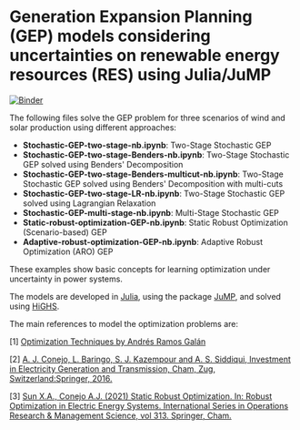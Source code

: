 # Generation Expansion Planning (GEP) models considering uncertainties on renewable energy resources (RES) using Julia/JuMP

[![Binder](https://mybinder.org/badge_logo.svg)](https://mybinder.org/v2/gh/datejada/generation-expansion-planning-models-jump/main)

The following files solve the GEP problem for three scenarios of wind and solar production using different approaches:

* **Stochastic-GEP-two-stage-nb.ipynb**: Two-Stage Stochastic GEP
* **Stochastic-GEP-two-stage-Benders-nb.ipynb**: Two-Stage Stochastic GEP solved using Benders' Decomposition
* **Stochastic-GEP-two-stage-Benders-multicut-nb.ipynb**: Two-Stage Stochastic GEP solved using Benders' Decomposition with multi-cuts
* **Stochastic-GEP-two-stage-LR-nb.ipynb**: Two-Stage Stochastic GEP solved using Lagrangian Relaxation
* **Stochastic-GEP-multi-stage-nb.ipynb**: Multi-Stage Stochastic GEP
* **Static-robust-optimization-GEP-nb.ipynb**: Static Robust Optimization (Scenario-based) GEP
* **Adaptive-robust-optimization-GEP-nb.ipynb**: Adaptive Robust Optimization (ARO) GEP

These examples show basic concepts for learning optimization under uncertainty in power systems.

The models are developed in [Julia](https://julialang.org/), using the package [JuMP](https://jump.dev/JuMP.jl/stable/), and solved using [HiGHS](https://highs.dev/).

The main references to model the optimization problems are:

[1] [Optimization Techniques by Andrés Ramos Galán](https://pascua.iit.comillas.edu/aramos/OT.htm)

[2] [A. J. Conejo, L. Baringo, S. J. Kazempour and A. S. Siddiqui, Investment in Electricity Generation and Transmission, Cham, Zug, Switzerland:Springer, 2016.](https://link.springer.com/book/10.1007/978-3-319-29501-5)

[3] [Sun X.A., Conejo A.J. (2021) Static Robust Optimization. In: Robust Optimization in Electric Energy Systems. International Series in Operations Research & Management Science, vol 313. Springer, Cham.]( https://doi.org/10.1007/978-3-030-85128-6_2)
